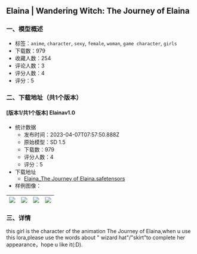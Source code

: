 ## Elaina | Wandering Witch: The Journey of Elaina
### 一、模型概述

- 标签：`anime`, `character`, `sexy`, `female`, `woman`, `game character`, `girls`
- 下载数：979
- 收藏人数：254
- 评论人数：3
- 评分人数：4
- 评分：5

### 二、下载地址（共1个版本）

#### [版本1/共1个版本] Elainav1.0

- 统计数据
  - 发布时间：2023-04-07T07:57:50.888Z
  - 原始模型：SD 1.5
  - 下载数：979
  - 评分人数：4
  - 评分：5
- 下载地址
  - [Elaina_The Journey of Elaina.safetensors](https://civitai.com/api/download/models/38930)
- 样例图像：

| <img src="https://image.civitai.com/xG1nkqKTMzGDvpLrqFT7WA/6eee8544-73e1-4be8-b43f-1ee73ca52b00/width=450/431273.jpeg" /> | <img src="https://image.civitai.com/xG1nkqKTMzGDvpLrqFT7WA/c73e593b-16e2-4123-2c96-53ff51ca6000/width=450/431284.jpeg" /> | <img src="https://image.civitai.com/xG1nkqKTMzGDvpLrqFT7WA/2360c894-c1e3-47f5-121c-4102dbc46900/width=450/431286.jpeg" /> | <img src="https://image.civitai.com/xG1nkqKTMzGDvpLrqFT7WA/656768bc-224c-41ed-4924-4d09baf1f600/width=450/431285.jpeg" /> |
| ---- | ---- | ---- | ---- |


### 三、详情
<p>this girl is the character of the animation The Journey of Elaina,when u use this lora,please use the words about " wizard hat"/"skirt"to complete her appearance，hope u like it(:D).</p>